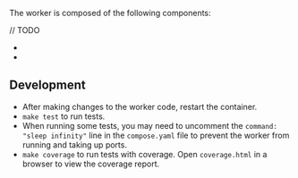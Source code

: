 The worker is composed of the following components:

// TODO

-
-

## Development

- After making changes to the worker code, restart the container.
- `make test` to run tests.
- When running some tests, you may need to uncomment the `command: "sleep infinity"` line in the `compose.yaml` file to prevent the worker from running and taking up ports.
- `make coverage` to run tests with coverage. Open `coverage.html` in a browser to view the coverage report.
